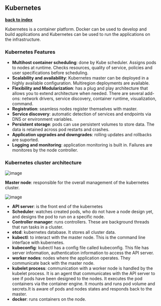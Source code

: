 ## Kubernetes

**[back to index](https://github.com/mlfa03/MLOPs/blob/main/README.md)**

Kubernetes is a container platform. Docker can be used to develop and build applications and Kubernetes can be used to run the 
applications on the infrastructure. 

### Kubernetes Features 

* **Multihost container scheduling**: done by Kube scheduler. Assigns pods to nodes at runtime. Checks resources, quality of service, 
policies and user specifications before scheduling. 
* **Scalability and availability**: Kubernetes master can be deployed in a highly available configuration. Multiregion deployments are available. 
* **Flexibility and Modularization**: has a plug and play architecture that allows you to extend architecture when needed. There are several add-ons: 
network drivers, service discovery, container runtime, visualization, command. 
* **Registration**: seamless nodes register themselves with master. 
* **Service discovery**: automatic detection of services and endpoints via DNS or environment variables. 
* **Persistent storage**: pods can use persistent volumes to store data. The data is retained across pod restarts and crashes. 
* **Application upgrades and downgrades**: rolling updates and rollbacks are suported. 
* **Logging and monitoring**: application monitoring is built in. Failures are monitores by the node controller. 

### Kubernetes cluster architecture 

![image](https://user-images.githubusercontent.com/39881974/208668330-71b1203b-fd72-4a69-bc57-f81e82b1139e.png)

**Master node**: responsible for the overall management of the kubernetes cluster. 

![image](https://user-images.githubusercontent.com/39881974/208671972-f6d0e831-da56-4d4f-a7d5-cb313e29cc70.png)


* **API server**: is the front end of the kubernetes 
* **Scheduler**: watches created pods, who do not have a node design yet, and designs the pod to run on a specific node. 
* **Controller manager**: runs controllers. These are background threads that run tasks in a cluster. 
* **etcd**: kubernetes database. It stores all cluster data. 
* **kubectl**: to interact with the master node. This is the command line interface with kubernetes. 
* **kubeconfig**: kubectl has a config file called kubeconfig. This file has server information, authentication information to access the API server.
* **worker nodes**: nodes where the application operates. They communicate back with the master node. 
* **kubelet process**: communication with a worker node is handled by the kubelet process. It is an agent that communicates with the API server to see 
if pods have been designed to the nodes. It executes the pod containers via the container engine. It mounts and runs pod volume and secrets.It is 
aware of pods and nodes states and responds back to the master. 
* **docker**: runs containers on the node. 


